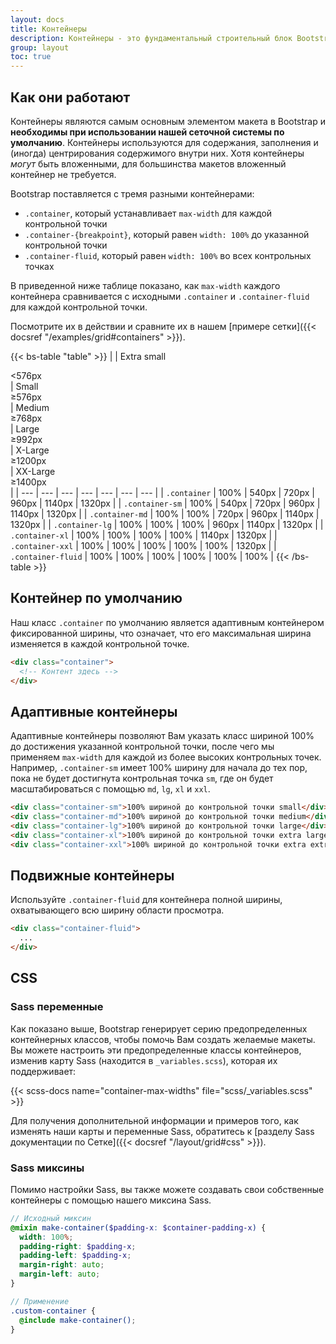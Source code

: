 ```yaml
---
layout: docs
title: Контейнеры
description: Контейнеры - это фундаментальный строительный блок Bootstrap, который содержит, дополняет и выравнивает Ваш контент в пределах данного устройства или области просмотра.
group: layout
toc: true
---
```


## Как они работают

Контейнеры являются самым основным элементом макета в Bootstrap и **необходимы при использовании нашей сеточной системы по умолчанию**. Контейнеры используются для содержания, заполнения и (иногда) центрирования содержимого внутри них. Хотя контейнеры *могут* быть вложенными, для большинства макетов вложенный контейнер не требуется.

Bootstrap поставляется с тремя разными контейнерами:

- `.container`, который устанавливает `max-width` для каждой контрольной точки
- `.container-{breakpoint}`, который равен `width: 100%` до указанной контрольной точки
- `.container-fluid`, который равен `width: 100%` во всех контрольных точках

В приведенной ниже таблице показано, как `max-width` каждого контейнера сравнивается с исходными `.container` и `.container-fluid` для каждой контрольной точки.

Посмотрите их в действии и сравните их в нашем [примере сетки]({{< docsref "/examples/grid#containers" >}}).

{{< bs-table "table" >}}
|  | Extra small<div class="fw-normal">&lt;576px</div> | Small<div class="fw-normal">&ge;576px</div> | Medium<div class="fw-normal">&ge;768px</div> | Large<div class="fw-normal">&ge;992px</div> | X-Large<div class="fw-normal">&ge;1200px</div> | XX-Large<div class="fw-normal">&ge;1400px</div> |
| --- | --- | --- | --- | --- | --- | --- |
| `.container` | <span class="text-body-secondary">100%</span> | 540px | 720px | 960px | 1140px | 1320px |
| `.container-sm` | <span class="text-body-secondary">100%</span> | 540px | 720px | 960px | 1140px | 1320px |
| `.container-md` | <span class="text-body-secondary">100%</span> | <span class="text-body-secondary">100%</span> | 720px | 960px | 1140px | 1320px |
| `.container-lg` | <span class="text-body-secondary">100%</span> | <span class="text-body-secondary">100%</span> | <span class="text-body-secondary">100%</span> | 960px | 1140px | 1320px |
| `.container-xl` | <span class="text-body-secondary">100%</span> | <span class="text-body-secondary">100%</span> | <span class="text-body-secondary">100%</span> | <span class="text-body-secondary">100%</span> | 1140px | 1320px |
| `.container-xxl` | <span class="text-body-secondary">100%</span> | <span class="text-body-secondary">100%</span> | <span class="text-body-secondary">100%</span> | <span class="text-body-secondary">100%</span> | <span class="text-body-secondary">100%</span> | 1320px |
| `.container-fluid` | <span class="text-body-secondary">100%</span> | <span class="text-body-secondary">100%</span> | <span class="text-body-secondary">100%</span> | <span class="text-body-secondary">100%</span> | <span class="text-body-secondary">100%</span> | <span class="text-body-secondary">100%</span> |
{{< /bs-table >}}

## Контейнер по умолчанию

Наш класс `.container` по умолчанию является адаптивным контейнером фиксированной ширины, что означает, что его максимальная ширина изменяется в каждой контрольной точке.

```html
<div class="container">
  <!-- Контент здесь -->
</div>
```

## Адаптивные контейнеры

Адаптивные контейнеры позволяют Вам указать класс шириной 100% до достижения указанной контрольной точки, после чего мы применяем `max-width` для каждой из более высоких контрольных точек. Например, `.container-sm` имеет 100% ширину для начала до тех пор, пока не будет достигнута контрольная точка `sm`,  где он будет масштабироваться с помощью `md`, `lg`, `xl` и `xxl`.

```html
<div class="container-sm">100% шириной до контрольной точки small</div>
<div class="container-md">100% шириной до контрольной точки medium</div>
<div class="container-lg">100% шириной до контрольной точки large</div>
<div class="container-xl">100% шириной до контрольной точки extra large</div>
<div class="container-xxl">100% шириной до контрольной точки extra extra large</div>
```

## Подвижные контейнеры

Используйте `.container-fluid` для контейнера полной ширины, охватывающего всю ширину области просмотра.

```html
<div class="container-fluid">
  ...
</div>
```

## CSS

### Sass переменные

Как показано выше, Bootstrap генерирует серию предопределенных контейнерных классов, чтобы помочь Вам создать желаемые макеты. Вы можете настроить эти предопределенные классы контейнеров, изменив карту Sass (находится в `_variables.scss`), которая их поддерживает:

{{< scss-docs name="container-max-widths" file="scss/_variables.scss" >}}

Для получения дополнительной информации и примеров того, как изменять наши карты и переменные Sass, обратитесь к [разделу Sass документации по Сетке]({{< docsref "/layout/grid#css" >}}).

### Sass миксины

Помимо настройки Sass, вы также можете создавать свои собственные контейнеры с помощью нашего миксина Sass.

```scss
// Исходный миксин
@mixin make-container($padding-x: $container-padding-x) {
  width: 100%;
  padding-right: $padding-x;
  padding-left: $padding-x;
  margin-right: auto;
  margin-left: auto;
}

// Применение
.custom-container {
  @include make-container();
}
```
